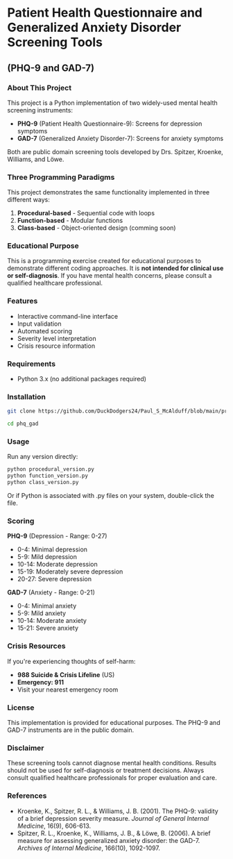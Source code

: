 # Patient Health Questionnaire and Generalized Anxiety Disorder Screening Tools

## (PHQ-9 and GAD-7)

### About This Project

This project is a Python implementation of two widely-used mental health screening instruments:

- **PHQ-9** (Patient Health Questionnaire-9): Screens for depression symptoms
- **GAD-7** (Generalized Anxiety Disorder-7): Screens for anxiety symptoms

Both are public domain screening tools developed by Drs. Spitzer, Kroenke, Williams, and Löwe.

### Three Programming Paradigms

This project demonstrates the same functionality implemented in three different ways:

1. **Procedural-based** - Sequential code with loops 
2. **Function-based** - Modular functions
3. **Class-based** - Object-oriented design (comming soon)

### Educational Purpose

This is a programming exercise created for educational purposes to demonstrate different coding approaches. It is **not intended for clinical use or self-diagnosis**. If you have mental health concerns, please consult a qualified healthcare professional.

### Features

- Interactive command-line interface
- Input validation
- Automated scoring
- Severity level interpretation
- Crisis resource information

### Requirements

- Python 3.x (no additional packages required)

### Installation

```bash
git clone https://github.com/DuckDodgers24/Paul_S_McAlduff/blob/main/projects/python/phq_gad.git

cd phq_gad
```

### Usage

Run any version directly:

```bash
python procedural_version.py
python function_version.py
python class_version.py
```

Or if Python is associated with .py files on your system, double-click the file.

### Scoring

**PHQ-9** (Depression - Range: 0-27)

- 0-4: Minimal depression
- 5-9: Mild depression
- 10-14: Moderate depression
- 15-19: Moderately severe depression
- 20-27: Severe depression

**GAD-7** (Anxiety - Range: 0-21)

- 0-4: Minimal anxiety
- 5-9: Mild anxiety
- 10-14: Moderate anxiety
- 15-21: Severe anxiety

### Crisis Resources

If you're experiencing thoughts of self-harm:

- **988 Suicide & Crisis Lifeline** (US)
- **Emergency: 911**
- Visit your nearest emergency room

### License

This implementation is provided for educational purposes. The PHQ-9 and GAD-7 instruments are in the public domain.

### Disclaimer

These screening tools cannot diagnose mental health conditions. Results should not be used for self-diagnosis or treatment decisions. Always consult qualified healthcare professionals for proper evaluation and care.

### References

- Kroenke, K., Spitzer, R. L., & Williams, J. B. (2001). The PHQ-9: validity of a brief depression severity measure. *Journal of General Internal Medicine*, 16(9), 606-613.
- Spitzer, R. L., Kroenke, K., Williams, J. B., & Löwe, B. (2006). A brief measure for assessing generalized anxiety disorder: the GAD-7. *Archives of Internal Medicine*, 166(10), 1092-1097.
